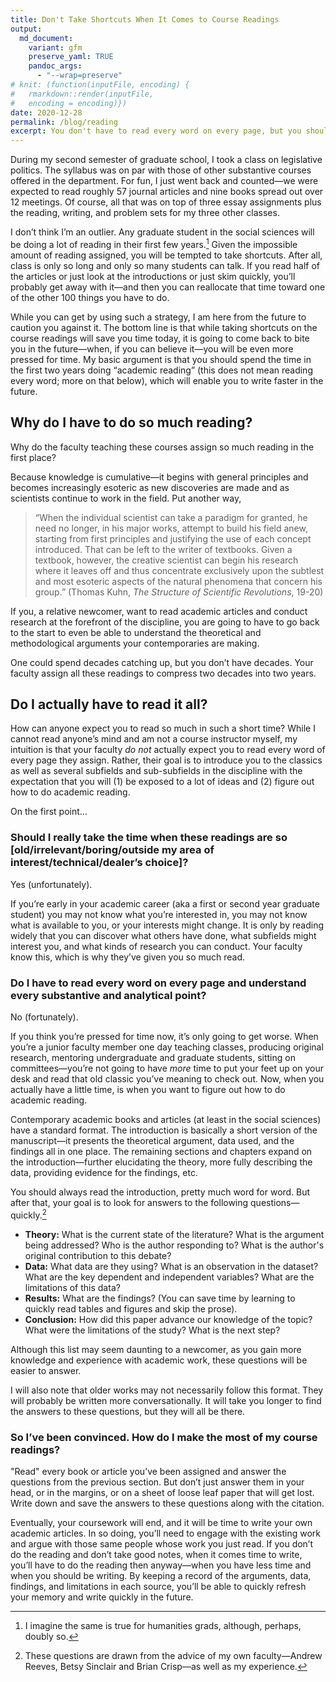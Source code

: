 ```yaml
---
title: Don't Take Shortcuts When It Comes to Course Readings
output:
  md_document:
    variant: gfm
    preserve_yaml: TRUE
    pandoc_args: 
      - "--wrap=preserve"
# knit: (function(inputFile, encoding) {
#   rmarkdown::render(inputFile, 
#   encoding = encoding)})
date: 2020-12-28
permalink: /blog/reading
excerpt: You don't have to read every word on every page, but you should spend time on each book or article and answer these questions.
---
```


During my second semester of graduate school, I took a class on legislative politics. The syllabus was on par with those of other substantive courses offered in the department. For fun, I just went back and counted—we were expected to read roughly 57 journal articles and nine books spread out over 12 meetings. Of course, all that was on top of three essay assignments plus the reading, writing, and problem sets for my three other classes.

I don’t think I’m an outlier. Any graduate student in the social sciences will be doing a lot of reading in their first few years.[^1] Given the impossible amount of reading assigned, you will be tempted to take shortcuts. After all, class is only so long and only so many students can talk. If you read half of the articles or just look at the introductions or just skim quickly, you’ll probably get away with it—and then you can reallocate that time toward one of the other 100 things you have to do.

[^1]: I imagine the same is true for humanities grads, although, perhaps, doubly so.

While you can get by using such a strategy, I am here from the future to caution you against it. The bottom line is that while taking shortcuts on the course readings will save you time today, it is going to come back to bite you in the future—when, if you can believe it—you will be even more pressed for time. My basic argument is that you should spend the time in the first two years doing “academic reading” (this does not mean reading every word; more on that below), which will enable you to write faster in the future.

Why do I have to do so much reading?
------------------------------------

Why do the faculty teaching these courses assign so much reading in the first place? 

Because knowledge is cumulative—it begins with general principles and becomes increasingly esoteric as new discoveries are made and as scientists continue to work in the field. Put another way,

> “When the individual scientist can take a paradigm for granted, he need no longer, in his major works, attempt to build his field anew, starting from first principles and justifying the use of each concept introduced. That can be left to the writer of textbooks. Given a textbook, however, the creative scientist can begin his research where it leaves off and thus concentrate exclusively upon the subtlest and most esoteric aspects of the natural phenomena that concern his group.” (Thomas Kuhn, *The Structure of Scientific Revolutions*, 19-20)

If you, a relative newcomer, want to read academic articles and conduct research at the forefront of the discipline, you are going to have to go back to the start to even be able to understand the theoretical and methodological arguments your contemporaries are making.

One could spend decades catching up, but you don’t have decades. Your faculty assign all these readings to compress two decades into two years.

Do I actually have to read it all?
----------------------------------

How can anyone expect you to read so much in such a short time? While I cannot read anyone’s mind and am not a course instructor myself, my intuition is that your faculty *do not* actually expect you to read every word of every page they assign. Rather, their goal is to introduce you to the classics as well as several subfields and sub-subfields in the discipline with the expectation that you will (1) be exposed to a lot of ideas and (2) figure out how to do academic reading.

On the first point…

### Should I really take the time when these readings are so \[old/irrelevant/boring/outside my area of interest/technical/dealer’s choice\]?

Yes (unfortunately).

If you’re early in your academic career (aka a first or second year graduate student) you may not know what you’re interested in, you may not know what is available to you, or your interests might change. It is only by reading widely that you can discover what others have done, what subfields might interest you, and what kinds of research you can conduct. Your faculty know this, which is why they’ve given you so much read.

### Do I have to read every word on every page and understand every substantive and analytical point?

No (fortunately).

If you think you’re pressed for time now, it’s only going to get worse. When you’re a junior faculty member one day teaching classes, producing original research, mentoring undergraduate and graduate students, sitting on committees—you’re not going to have *more* time to put your feet up on your desk and read that old classic you’ve meaning to check out. Now, when you actually have a little time, is when you want to figure out how to do academic reading.

Contemporary academic books and articles (at least in the social sciences) have a standard format. The introduction is basically a short version of the manuscript—it presents the theoretical argument, data used, and the findings all in one place. The remaining sections and chapters expand on the introduction—further elucidating the theory, more fully describing the data, providing evidence for the findings, etc.

You should always read the introduction, pretty much word for word. But after that, your goal is to look for answers to the following questions—quickly.[^2]

[^2]: These questions are drawn from the advice of my own faculty—Andrew Reeves, Betsy Sinclair and Brian Crisp—as well as my experience.

-   **Theory:** What is the current state of the literature? What is the argument being addressed? Who is the author responding to? What is the author's original contribution to this debate?
-   **Data:** What data are they using? What is an observation in the dataset? What are the key dependent and independent variables? What are the limitations of this data?
-   **Results:** What are the findings? (You can save time by learning to quickly read tables and figures and skip the prose).
-   **Conclusion:** How did this paper advance our knowledge of the topic? What were the limitations of the study? What is the next step?

Although this list may seem daunting to a newcomer, as you gain more knowledge and experience with academic work, these questions will be easier to answer.

I will also note that older works may not necessarily follow this format. They will probably be written more conversationally. It will take you longer to find the answers to these questions, but they will all be there.

### So I’ve been convinced. How do I make the most of my course readings?

"Read" every book or article you’ve been assigned and answer the questions from the previous section. But don’t just answer them in your head, or in the margins, or on a sheet of loose leaf paper that will get lost. Write down and save the answers to these questions along with the citation.

Eventually, your coursework will end, and it will be time to write your own academic articles. In so doing, you’ll need to engage with the existing work and argue with those same people whose work you just read. If you don’t do the reading and don’t take good notes, when it comes time to write, you’ll have to do the reading then anyway—when you have less time and when you should be writing. By keeping a record of the arguments, data, findings, and limitations in each source, you’ll be able to quickly refresh your memory and write quickly in the future.
